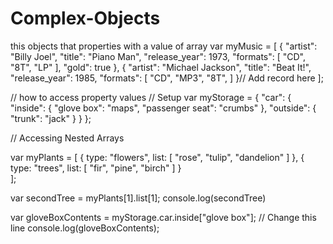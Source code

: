 # Complex-Objects
this objects that properties with a value of array
var myMusic = [
  {
    "artist": "Billy Joel",
    "title": "Piano Man",
    "release_year": 1973,
    "formats": [ 
      "CD",
      "8T",
      "LP"
    ],
    "gold": true
  },
  {
    "artist": "Michael Jackson",
    "title": "Beat It!",
    "release_year": 1985,
    "formats": [
      "CD",
      "MP3",
      "8T",
    ]
  }// Add record here
];

// how to access property values
// Setup
var myStorage = {
  "car": {
    "inside": {
      "glove box": "maps",
      "passenger seat": "crumbs"
     },
    "outside": {
      "trunk": "jack"
    }
  }
};


// Accessing Nested Arrays

var myPlants = [
  { 
    type: "flowers",
    list: [
      "rose",
      "tulip",
      "dandelion"
    ]
  },
  {
    type: "trees",
    list: [
      "fir",
      "pine",
      "birch"
    ]
  }  
];



var secondTree = myPlants[1].list[1];
console.log(secondTree)

var gloveBoxContents = myStorage.car.inside["glove box"]; // Change this line
console.log(gloveBoxContents);
